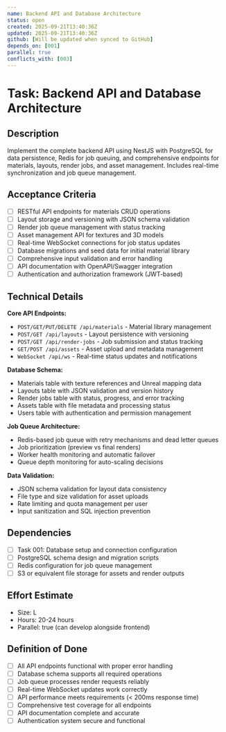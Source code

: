 ```yaml
---
name: Backend API and Database Architecture
status: open
created: 2025-09-21T13:40:36Z
updated: 2025-09-21T13:40:36Z
github: [Will be updated when synced to GitHub]
depends_on: [001]
parallel: true
conflicts_with: [003]
---
```


# Task: Backend API and Database Architecture

## Description
Implement the complete backend API using NestJS with PostgreSQL for data persistence, Redis for job queuing, and comprehensive endpoints for materials, layouts, render jobs, and asset management. Includes real-time synchronization and job queue management.

## Acceptance Criteria
- [ ] RESTful API endpoints for materials CRUD operations
- [ ] Layout storage and versioning with JSON schema validation
- [ ] Render job queue management with status tracking
- [ ] Asset management API for textures and 3D models
- [ ] Real-time WebSocket connections for job status updates
- [ ] Database migrations and seed data for initial material library
- [ ] Comprehensive input validation and error handling
- [ ] API documentation with OpenAPI/Swagger integration
- [ ] Authentication and authorization framework (JWT-based)

## Technical Details
**Core API Endpoints:**
- `POST/GET/PUT/DELETE /api/materials` - Material library management
- `POST/GET /api/layouts` - Layout persistence with versioning
- `POST/GET /api/render-jobs` - Job submission and status tracking
- `GET/POST /api/assets` - Asset upload and metadata management
- `WebSocket /api/ws` - Real-time status updates and notifications

**Database Schema:**
- Materials table with texture references and Unreal mapping data
- Layouts table with JSON validation and version history
- Render jobs table with status, progress, and error tracking
- Assets table with file metadata and processing status
- Users table with authentication and permission management

**Job Queue Architecture:**
- Redis-based job queue with retry mechanisms and dead letter queues
- Job prioritization (preview vs final renders)
- Worker health monitoring and automatic failover
- Queue depth monitoring for auto-scaling decisions

**Data Validation:**
- JSON schema validation for layout data consistency
- File type and size validation for asset uploads
- Rate limiting and quota management per user
- Input sanitization and SQL injection prevention

## Dependencies
- [ ] Task 001: Database setup and connection configuration
- [ ] PostgreSQL schema design and migration scripts
- [ ] Redis configuration for job queue management
- [ ] S3 or equivalent file storage for assets and render outputs

## Effort Estimate
- Size: L
- Hours: 20-24 hours
- Parallel: true (can develop alongside frontend)

## Definition of Done
- [ ] All API endpoints functional with proper error handling
- [ ] Database schema supports all required operations
- [ ] Job queue processes render requests reliably
- [ ] Real-time WebSocket updates work correctly
- [ ] API performance meets requirements (< 200ms response time)
- [ ] Comprehensive test coverage for all endpoints
- [ ] API documentation complete and accurate
- [ ] Authentication system secure and functional